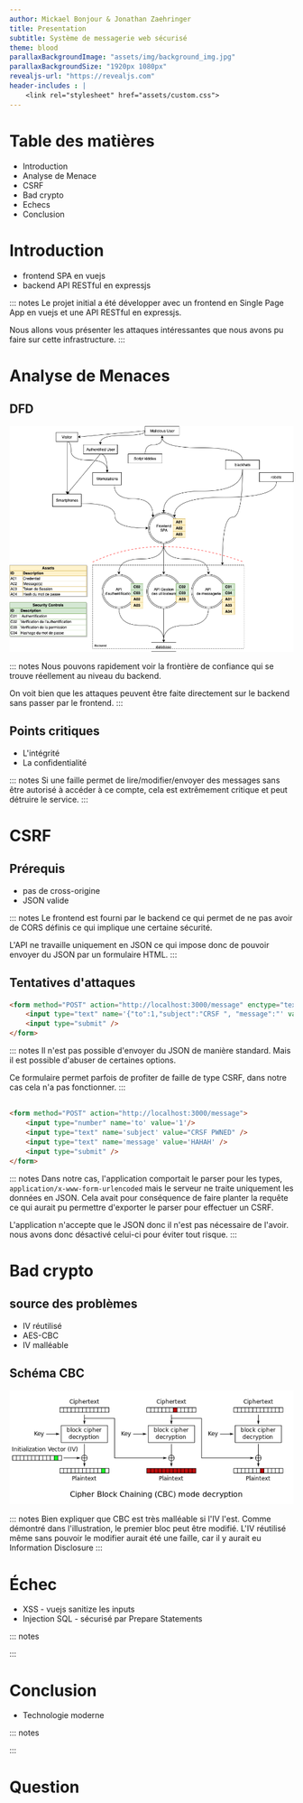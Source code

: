 ```yaml
---
author: Mickael Bonjour & Jonathan Zaehringer
title: Presentation
subtitle: Système de messagerie web sécurisé
theme: blood
parallaxBackgroundImage: "assets/img/background_img.jpg"
parallaxBackgroundSize: "1920px 1080px"
revealjs-url: "https://revealjs.com"
header-includes : |
    <link rel="stylesheet" href="assets/custom.css">
---
```


# Table des matières

- Introduction
- Analyse de Menace
- CSRF
- Bad crypto
- Echecs
- Conclusion

# Introduction

- frontend SPA en vuejs
- backend API RESTful en expressjs 

::: notes
Le projet initial a été développer avec un frontend en Single Page App en vuejs et une API RESTful en expressjs.

Nous allons vous présenter les attaques intéressantes que nous avons pu faire sur cette infrastructure.
:::

# Analyse de Menaces

## DFD

![](assets/img/DFD.png)

::: notes
Nous pouvons rapidement voir la frontière de confiance qui se trouve réellement au niveau du backend.

On voit bien que les attaques peuvent être faite directement sur le backend sans passer par le frontend.
:::

## Points critiques

- L'intégrité
- La confidentialité

::: notes
Si une faille permet de lire/modifier/envoyer des messages sans être autorisé à accéder à ce compte, cela est extrêmement critique et peut détruire le service.
:::

# CSRF

## Prérequis

- pas de cross-origine
- JSON valide

::: notes
Le frontend est fourni par le backend ce qui permet de ne pas avoir de CORS définis ce qui implique une certaine sécurité.

L'API ne travaille uniquement en JSON ce qui impose donc de pouvoir envoyer du JSON par un formulaire HTML.
:::

## Tentatives d'attaques

```html
<form method="POST" action="http://localhost:3000/message" enctype="text/plain">
    <input type="text" name='{"to":1,"subject":"CRSF ", "message":"' value='pwned"}' />
    <input type="submit" />
</form>
```

::: notes
Il n'est pas possible d'envoyer du JSON de manière standard. Mais il est possible d'abuser de certaines options.

Ce formulaire permet parfois de profiter de faille de type CSRF, dans notre cas cela n'a pas fonctionner.
:::

##

```html
<form method="POST" action="http://localhost:3000/message">
    <input type="number" name='to' value='1'/>
    <input type="text" name='subject' value="CRSF PWNED" />
    <input type="text" name='message' value='HAHAH' />
    <input type="submit" />
</form>
```

::: notes
Dans notre cas, l'application comportait le parser pour les types, `application/x-www-form-urlencoded` mais le serveur ne traite uniquement les données en JSON.
Cela avait pour conséquence de faire planter la requête ce qui aurait pu permettre d'exporter le parser pour effectuer un CSRF.

L'application n'accepte que le JSON donc il n'est pas nécessaire de l'avoir. nous avons donc désactivé celui-ci pour éviter tout risque.
:::

# Bad crypto

## source des problèmes

- IV réutilisé
- AES-CBC 
- IV malléable


## Schéma CBC

![AES-CBC explained](./assets/img/cbc-explained.png)

::: notes
Bien expliquer que CBC est très malléable si l'IV l'est. Comme démontré dans l'illustration, le premier bloc peut être modifié.
L'IV réutilisé même sans pouvoir le modifier aurait été une faille, car il y aurait eu Information Disclosure
:::

# Échec

- XSS - vuejs sanitize les inputs
- Injection SQL - sécurisé par Prepare Statements

::: notes

:::

# Conclusion

- Technologie moderne

::: notes

:::

# Question
